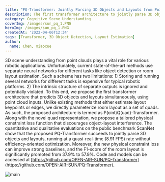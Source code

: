 ```yaml
---
title: "PQ-Transformer: Jointly Parsing 3D Objects and Layouts from Point Clouds"
description: The first transformer architecture to jointly parse 3D objects and layouts.
category: Cognitive Scene Understanding
coverImg: /images/sun_pq_1.PNG
heroImg: /images/sun_pq_1.PNG
createdAt: '2022-04-06T12:34'
tags: [Transformer, 3D Object Detection, Layout Estimation]
author:
  name: Chen, Xiaoxue
---
```


3D scene understanding from point clouds plays a vital role for various robotic applications. Unfortunately, current state-of-the-art methods use separate neural networks for different tasks like object detection or room layout estimation. Such a scheme has two limitations: 1) Storing and running several networks for different tasks is expensive for typical robotic platforms. 2) The intrinsic structure of separate outputs is ignored and potentially violated. To this end, we propose the first transformer architecture that predicts 3D objects and layouts simultaneously, using point cloud inputs. Unlike existing methods that either estimate layout keypoints or edges, we directly parameterize room layout as a set of quads. As such, the proposed architecture is termed as P(oint)Q(uad)-Transformer. Along with the novel quad representation, we propose a tailored physical constraint loss function that discourages object-layout interference. The quantitative and qualitative evaluations on the public benchmark ScanNet show that the proposed PQ-Transformer succeeds to jointly parse 3D objects and layouts, running at a quasi-real-time (8.91 FPS) rate without efficiency-oriented optimization. Moreover, the new physical constraint loss can improve strong baselines, and the F1-score of the room layout is significantly promoted from 37.9% to 57.9%. Code and models can be accessed at [https://github.com/OPEN-AIR-SUN/PQ-Transformer](https://github.com/OPEN-AIR-SUN/PQ-Transformer).

![main](/images/sun_pq_2.PNG)

